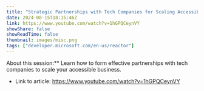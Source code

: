 ```yaml
---
title: "Strategic Partnerships with Tech Companies for Scaling Accessibility"
date: 2024-08-15T18:15:46Z
link: https://www.youtube.com/watch?v=1hGPQCeynVY
showShare: false
showReadTime: false
thumbnail: images/misc.png
tags: ["developer.microsoft.com/en-us/reactor"]
---
```

About this session:** Learn how to form effective partnerships with tech companies to scale your accessible business.

- Link to article: https://www.youtube.com/watch?v=1hGPQCeynVY